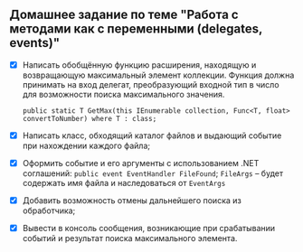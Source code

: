 ## Домашнее задание по теме "Работа с методами как с переменными (delegates, events)"


- [x] Написать обобщённую функцию расширения, находящую и возвращающую максимальный элемент коллекции.
Функция должна принимать на вход делегат, преобразующий входной тип в число для возможности поиска максимального значения.

   `public static T GetMax(this IEnumerable collection, Func<T, float> convertToNumber) where T : class;`

- [x] Написать класс, обходящий каталог файлов и выдающий событие при нахождении каждого файла;

- [x] Оформить событие и его аргументы с использованием .NET соглашений:
  `public event EventHandler FileFound`; `FileArgs` – будет содержать имя файла и наследоваться от `EventArgs`

- [x] Добавить возможность отмены дальнейшего поиска из обработчика;

- [x] Вывести в консоль сообщения, возникающие при срабатывании событий и результат поиска максимального элемента.

